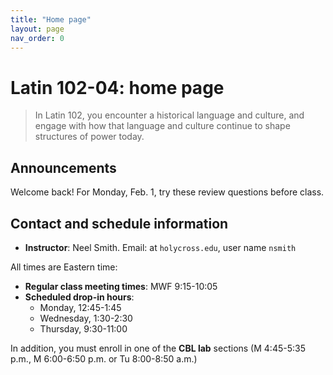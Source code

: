```yaml
---
title: "Home page"
layout: page
nav_order: 0
---
```



# Latin 102-04: home page

> In Latin 102, you encounter a historical language and culture, and engage with how that language and culture continue to shape structures of power today.

## Announcements

Welcome back!  For Monday, Feb. 1, try these review questions before class.

## Contact and schedule information

- **Instructor**: Neel Smith.  Email: at `holycross.edu`, user name `nsmith`

All times are Eastern time:


- **Regular class meeting times**:   MWF 9:15-10:05
- **Scheduled drop-in hours**: 
    - Monday, 12:45-1:45
    - Wednesday, 1:30-2:30
    - Thursday, 9:30-11:00


In addition, you must enroll in one of the **CBL lab** sections (M 4:45-5:35 p.m., M 6:00-6:50 p.m. or Tu 8:00-8:50 a.m.)
